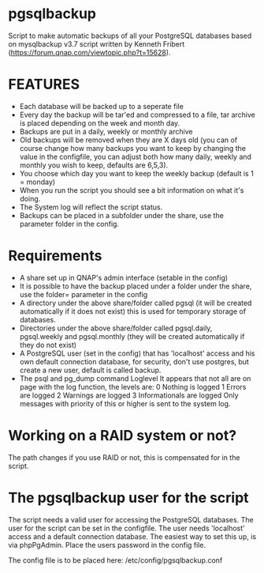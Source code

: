 # pgsqlbackup
Script to make automatic backups of all your PostgreSQL databases based on mysqlbackup v3.7 script written by Kenneth Fribert (https://forum.qnap.com/viewtopic.php?t=15628).

# FEATURES
* Each database will be backed up to a seperate file
* Every day the backup will be tar'ed and compressed to a file, tar archive is placed depending on the week and month day.
* Backups are put in a daily, weekly or monthly archive
* Old backups will be removed when they are X days old (you can of course change how many backups you want to keep by changing the value in the configfile, you can adjust both how many daily, weekly and monthly you wish to keep, defaults are 6,5,3).
* You choose which day you want to keep the weekly backup (default is 1 = monday)
* When you run the script you should see a bit information on what it's doing.
* The System log will reflect the script status.
* Backups can be placed in a subfolder under the share, use the parameter folder in the config.

# Requirements
* A share set up in QNAP's admin interface (setable in the config)
* It is possible to have the backup placed under a folder under the share, use the folder= parameter in the config
* A directory under the above share/folder called pgsql (it will be created automatically if it does not exist) this is used for temporary storage of databases.
* Directories under the above share/folder called pgsql.daily, pgsql.weekly and pgsql.monthly (they will be created automatically if they do not exist)
* A PostgreSQL user (set in the config) that has 'localhost' access and his own default connection database, for security, don't use postgres, but create a new user, default is called backup. 
* The psql and pg_dump command
Loglevel
It appears that not all are on page with the log function, the levels are:
0 Nothing is logged
1 Errors are logged
2 Warnings are logged
3 Informationals are logged
Only messages with priority of this or higher is sent to the system log.

# Working on a RAID system or not?
The path changes if you use RAID or not, this is compensated for in the script.

# The pgsqlbackup user for the script
The script needs a valid user for accessing the PostgreSQL databases. The user for the script can be set in the configfile.
The user needs 'localhost' access and a default connection database. The easiest way to set this up, is via phpPgAdmin.
Place the users password in the config file.

The config file is to be placed here: /etc/config/pgsqlbackup.conf
